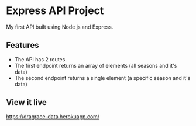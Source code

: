 # Express API Project

My first API built using Node js and Express.

## Features

- The API has 2 routes.
- The first endpoint returns an array of elements (all seasons and it's data)
- The second endpoint returns a single element (a specific season and it's data)

## View it live

https://dragrace-data.herokuapp.com/
